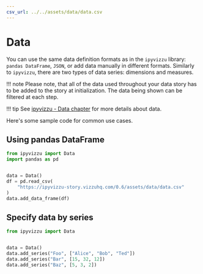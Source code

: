 ```yaml
---
csv_url: ../../assets/data/data.csv
---
```


# Data

You can use the same data definition formats as in the `ipyvizzu` library:
`pandas DataFrame`, `JSON`, or add data manually in different formats. Similarly
to `ipyvizzu`, there are two types of data series: dimensions and measures.

!!! note
    Please note, that all of the data used throughout your data story has to be
    added to the story at initialization. The data being shown can be filtered
    at each step.

!!! tip
    See
    [ipyvizzu - Data chapter](https://ipyvizzu.vizzuhq.com/0.14/tutorial/data/)
    for more details about data.

Here's some sample code for common use cases.

## Using pandas DataFrame

```python
from ipyvizzu import Data
import pandas as pd


data = Data()
df = pd.read_csv(
    "https://ipyvizzu-story.vizzuhq.com/0.6/assets/data/data.csv"
)
data.add_data_frame(df)
```

## Specify data by series

```python
from ipyvizzu import Data


data = Data()
data.add_series("Foo", ["Alice", "Bob", "Ted"])
data.add_series("Bar", [15, 32, 12])
data.add_series("Baz", [5, 3, 2])
```
